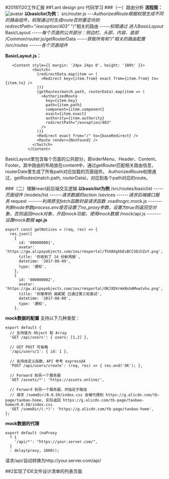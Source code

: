 #20181120工作汇报
##1.ant design pro 代码学习
###（一）路由分析
**流程图：**
![avatar](/public/route.png)
**以basiclist为例：**
src/router.js ---*AuthorizedRoute根据权限生成不同的路由组件，权限通过时生成route否则重定向到redirectPath="/exception/403"*
"/"相关的路由 -----*权限通过 进入BasicLayout*
BasicLayout  -----*每个页面的公共部分：侧边栏、头部、内容、底部*
/Common/router.js/getRouterData    -----*获取所有和“/”相关的路由配置*
/src/routes ------*各个页面组件*

**BasicLayout.js：**
````
   <Content style={{ margin: '24px 24px 0', height: '100%' }}>
            <Switch>
              {redirectData.map(item => (
                <Redirect key={item.from} exact from={item.from} to={item.to} />
              ))}
              {getRoutes(match.path, routerData).map(item => (
                <AuthorizedRoute
                  key={item.key}
                  path={item.path}
                  component={item.component}
                  exact={item.exact}
                  authority={item.authority}
                  redirectPath="/exception/403"
                />
              ))}
              <Redirect exact from="/" to={baseRedirect} />
              <Route render={NotFound} />
            </Switch>
          </Content>
````
BasicLayout里包含每个页面的公共部分，即siderMenu、Header、Content、Footer。其中路由的布局放在content中，通过getRouter匹配相关路由信息，routerDate里生成了所有path对应加载的页面组件。
AuthorizedRoute权限通过，getRoutes(match.path, routerData)，对应到各个path对应的route。



###（二）理解react前后端交互逻辑
**以basiclist为例**
/src/routes/basiclist          -----*页面组件*
/models/list   ------*请求数据的action*
/sevices ------*请求后端接口服务*
request -------*利用原生fetch函数封装请求函数*
.roadhogrc.mock.js -------*判断node参数process.env是否设置了no_proxy参数，设置为true则返回空对象，否则返回mock对象，开启mock功能，使用mock数据*
/mock/api.js   -------*设置mock数据*
**api.js**
````
export const getNotices = (req, res) => {
  res.json([
    {
      id: '000000001',
      avatar: 'https://gw.alipayobjects.com/zos/rmsportal/ThXAXghbEsBCCSDihZxY.png',
      title: '你收到了 14 份新周报',
      datetime: '2017-08-09',
      type: '通知',
    },
    {
      id: '000000002',
      avatar: 'https://gw.alipayobjects.com/zos/rmsportal/OKJXDXrmkNshAMvwtvhu.png',
      title: '你推荐的 曲妮妮 已通过第三轮面试',
      datetime: '2017-08-08',
      type: '通知',
    },
````
**mock数据的配置**
支持以下几种类型：
````
export default {
  // 支持值为 Object 和 Array
  'GET /api/users': { users: [1,2] },

  // GET POST 可省略
  '/api/users/1': { id: 1 },

  // 支持自定义函数，API 参考 express@4
  'POST /api/users/create': (req, res) => { res.end('OK'); },

  // Forward 到另一个服务器
  'GET /assets/*': 'https://assets.online/',

  // Forward 到另一个服务器，并指定子路径
  // 请求 /someDir/0.0.50/index.css 会被代理到 https://g.alicdn.com/tb-page/taobao-home, 实际返回 https://g.alicdn.com/tb-page/taobao-home/0.0.50/index.css
  'GET /someDir/(.*)': 'https://g.alicdn.com/tb-page/taobao-home',
};
````
**mock数据的代理**
````
export default (noProxy
  ? {
    '/api/*': "https://your.server.com/",
  }
  : delay(proxy, 1000));
````
请求/api/自动转换为http://your.server.com/api/



##2实现了IDE文件设计清单的列表页面







